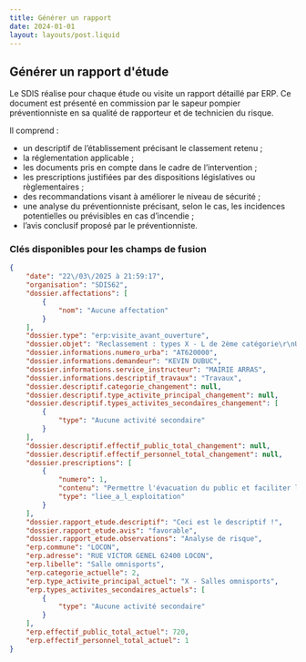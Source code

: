 ```yaml
---
title: Générer un rapport
date: 2024-01-01
layout: layouts/post.liquid
---
```


## Générer un rapport d'étude

Le SDIS réalise pour chaque étude ou visite un rapport détaillé par ERP. Ce document est présenté en commission par le sapeur pompier préventionniste en sa qualité de rapporteur et de technicien du risque.

Il comprend :
- un descriptif de l’établissement précisant le classement retenu ;
- la réglementation applicable ;
- les documents pris en compte dans le cadre de l’intervention ;
- les prescriptions justifiées par des dispositions législatives ou règlementaires ;
- des recommandations visant à améliorer le niveau de sécurité ;
- une analyse du préventionniste précisant, selon le cas, les incidences potentielles ou prévisibles en cas d’incendie ;
- l’avis conclusif proposé par le préventionniste.

### Clés disponibles pour les champs de fusion

```json
{
	"date": "22\/03\/2025 à 21:59:17",
	"organisation": "SDIS62",
	"dossier.affectations": [
		{
			"nom": "Aucune affectation"
		}
	],
	"dossier.type": "erp:visite_avant_ouverture",
	"dossier.objet": "Reclassement : types X - L de 2ème catégorie\r\nUE : Véhicules de la libération les 18 et 19.05.2019",
	"dossier.informations.numero_urba": "AT620000",
	"dossier.informations.demandeur": "KEVIN DUBUC",
	"dossier.informations.service_instructeur": "MAIRIE ARRAS",
	"dossier.informations.descriptif_travaux": "Travaux",
	"dossier.descriptif.categorie_changement": null,
	"dossier.descriptif.type_activite_principal_changement": null,
	"dossier.descriptif.types_activites_secondaires_changement": [
		{
			"type": "Aucune activité secondaire"
		}
	],
	"dossier.descriptif.effectif_public_total_changement": null,
	"dossier.descriptif.effectif_personnel_total_changement": null,
	"dossier.prescriptions": [
		{
			"numero": 1,
			"contenu": "Permettre l'évacuation du public et faciliter l'intervention des secours par la mise en place d'un éclairage de sécurité assurant les fonctions \"d'évacuation et d'ambiance ou antipanique\". \r\nCet éclairage doit être assuré :\r\n- soit par des blocs autonomes d'éclairage de sécurité ;\r\n- soit par une (arrêté du 19 novembre 2001) \"source centralisée\" ;\r\n- soit par la combinaison d'une (arrêté du 19 novembre 2001) \"source centralisée\" et de blocs autonomes.\r\n\r\n «L'éclairage d'évacuation» doit permettre à toute personne d'accéder à l'extérieur de l'établissement à l'aide de foyers lumineux assurant la signalisation des issues.\r\n\r\n",
			"type": "liee_a_l_exploitation"
		}
	],
	"dossier.rapport_etude.descriptif": "Ceci est le descriptif !",
	"dossier.rapport_etude.avis": "favorable",
	"dossier.rapport_etude.observations": "Analyse de risque",
	"erp.commune": "LOCON",
	"erp.adresse": "RUE VICTOR GENEL 62400 LOCON",
	"erp.libelle": "Salle omnisports",
	"erp.categorie_actuelle": 2,
	"erp.type_activite_principal_actuel": "X - Salles omnisports",
	"erp.types_activites_secondaires_actuels": [
		{
			"type": "Aucune activité secondaire"
		}
	],
	"erp.effectif_public_total_actuel": 720,
	"erp.effectif_personnel_total_actuel": 1
}
```